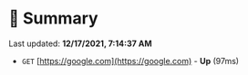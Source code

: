 # 📖 Summary
Last updated: **12/17/2021, 7:14:37 AM**

- `GET` [https://google.com](https://google.com) - **Up** (97ms)

